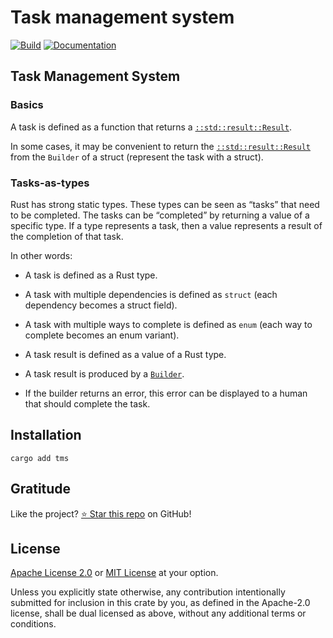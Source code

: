 <!-- DO NOT EDIT -->
<!-- This file is automatically generated by README.ts. -->
<!-- Edit README.ts if you want to make changes. -->

# Task management system

[![Build](https://github.com/DenisGorbachev/tms/actions/workflows/ci.yml/badge.svg)](https://github.com/DenisGorbachev/tms)
[![Documentation](https://docs.rs/tms/badge.svg)](https://docs.rs/tms)

## Task Management System

### Basics

A task is defined as a function that returns a [`::std::result::Result`][__link0].

In some cases, it may be convenient to return the [`::std::result::Result`][__link1] from the `Builder` of a struct (represent the task with a struct).

### Tasks-as-types

Rust has strong static types. These types can be seen as “tasks” that need to be completed. The tasks can be “completed” by returning a value of a specific type. If a type represents a task, then a value represents a result of the completion of that task.

In other words:

* A task is defined as a Rust type.
* A task with multiple dependencies is defined as `struct` (each dependency becomes a struct field).
* A task with multiple ways to complete is defined as `enum` (each way to complete becomes an enum variant).
* A task result is defined as a value of a Rust type.
* A task result is produced by a [`Builder`][__link2].
* If the builder returns an error, this error can be displayed to a human that should complete the task.

   [__link0]: https://doc.rust-lang.org/stable/std/?search=result::Result
 [__link1]: https://doc.rust-lang.org/stable/std/?search=result::Result
 [__link2]: https://crates.io/crates/derive_builder

## Installation

```shell
cargo add tms
```

## Gratitude

Like the project? [⭐ Star this repo](https://github.com/DenisGorbachev/tms) on GitHub!

## License

[Apache License 2.0](LICENSE-APACHE) or [MIT License](LICENSE-MIT) at your option.

Unless you explicitly state otherwise, any contribution intentionally submitted for inclusion in this crate by you, as defined in the Apache-2.0 license, shall be dual licensed as above, without any additional terms or conditions.
